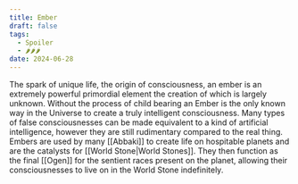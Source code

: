 ```yaml
---
title: Ember
draft: false
tags:
  - Spoiler
  - 🌶🌶🌶
date: 2024-06-28
---
```

The spark of unique life, the origin of consciousness, an ember is an extremely powerful primordial element the creation of which is largely unknown. Without the process of child bearing an Ember is the only known way in the Universe to create a truly intelligent consciousness. Many types of false consciousnesses can be made equivalent to a kind of artificial intelligence, however they are still rudimentary compared to the real thing. Embers are used by many [[Abbaki]] to create life on hospitable planets and are the catalysts for [[World Stone|World Stones]]. They then function as the final [[Ogen]] for the sentient races present on the planet, allowing their consciousnesses to live on in the World Stone indefinitely.